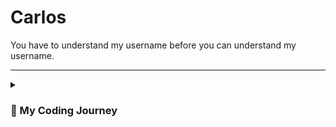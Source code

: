 # Carlos

You have to understand my username before you can understand my username.

---

<details>
<summary><h3>🚶 My Coding Journey</h3></summary>
<br>
I started as a Mechanical Engineer for an international automotive company. I was excited at first, thinking to myself that I got so lucky that I got into a good company right out of college. As time went on, the job was not fun anymore and it just became a routine for me to go work. There was no longer a challenge. After a year working there, I started a project hoping that it would make the job exciting again. It was a management system for our Maintenance Engineering team, to manage supplies and maintenance schedule. As the youngest in the team, I wanted it to be really modern and digital. So I started learning programming. As time went on, the project was going well, and at the same time, I was enjoying what I was doing. Then came new projects for me to <em>prioritize</em> on. The original project that was doing was forgotten. At that point, I knew that I would do a career shift. A few months of studying, I finally landed a job at a local start up. That was the start of everything. Now, I am developing my skills further, enjoying what I am doing, and trying to create awesome software.
</details>
